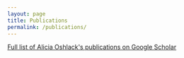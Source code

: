 ```yaml
---
layout: page
title: Publications
permalink: /publications/
---
```


[Full list of Alicia Oshlack's publications on Google Scholar](https://scholar.google.com.au/citations?user=AvhPV40AAAAJ&hl=en)
